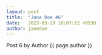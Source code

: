 ```yaml
---
layout: post
title:  "Jane Doe #6"
date:   2023-03-29 10:07:12 +0530
author: janedoe
---
```


Post 6 by Author {{ page.author }}